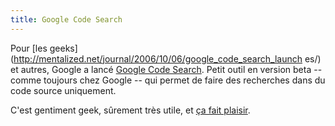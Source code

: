 ```yaml
---
title: Google Code Search
---
```


Pour [les
geeks](http://mentalized.net/journal/2006/10/06/google_code_search_launch es/)
et autres, Google a lancé [Google Code
Search](http://www.google.com/codesearch). Petit outil en version beta --
comme toujours chez Google -- qui permet de faire des recherches dans du code
source uniquement.

C'est gentiment geek, sûrement très utile, et [ ça fait
plaisir](http://static.cyprio.net/wtf/old_pics/iecrap.png).

